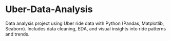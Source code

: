 # Uber-Data-Analysis
Data analysis project using Uber ride data with Python (Pandas, Matplotlib, Seaborn). Includes data cleaning, EDA, and visual insights into ride patterns and trends.

